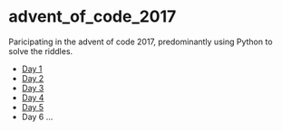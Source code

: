 # advent_of_code_2017
Paricipating in the advent of code 2017, predominantly using Python to solve the riddles.

+ [Day 1](https://github.com/basti42/advent_of_code_2017/blob/master/day1.py)
+ [Day 2](https://github.com/basti42/advent_of_code_2017/blob/master/day2.py)
+ [Day 3](https://github.com/basti42/advent_of_code_2017/blob/master/day3_part1.py)
+ [Day 4](https://github.com/basti42/advent_of_code_2017/blob/master/day4.py)
+ [Day 5](https://github.com/basti42/advent_of_code_2017/blob/master/day5.py)
+ Day 6 ...

